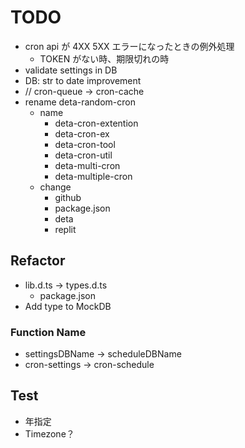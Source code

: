 # TODO
- cron api が 4XX 5XX エラーになったときの例外処理
  - TOKEN がない時、期限切れの時
- validate settings in DB
- DB: str to date improvement
- // cron-queue -> cron-cache
- rename deta-random-cron
  - name
    - deta-cron-extention
    - deta-cron-ex
    - deta-cron-tool
    - deta-cron-util
    - deta-multi-cron
    - deta-multiple-cron
  - change
    - github
    - package.json
    - deta
    - replit

## Refactor
- lib.d.ts -> types.d.ts
    - package.json
- Add type to MockDB

### Function Name
- settingsDBName -> scheduleDBName
- cron-settings -> cron-schedule

## Test
- 年指定
- Timezone？